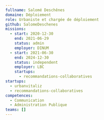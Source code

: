 ```yaml
---
fullname: Salomé Deschênes
domaine: Déploiement
role: Urbaniste et chargée de déploiement
github: SalomeDeschenes
missions:
  - start: 2020-12-30
    end: 2021-06-29
    status: admin
    employer: DINUM
  - start: 2021-06-30
    end: 2024-12-30
    status: independent
    employer: LBC
    startups:
      - recommandations-collaboratives
startups:
  - urbanvitaliz
  - recommandations-collaboratives
competences:
  - Communication
  - Administration Publique
teams: []
---
```

